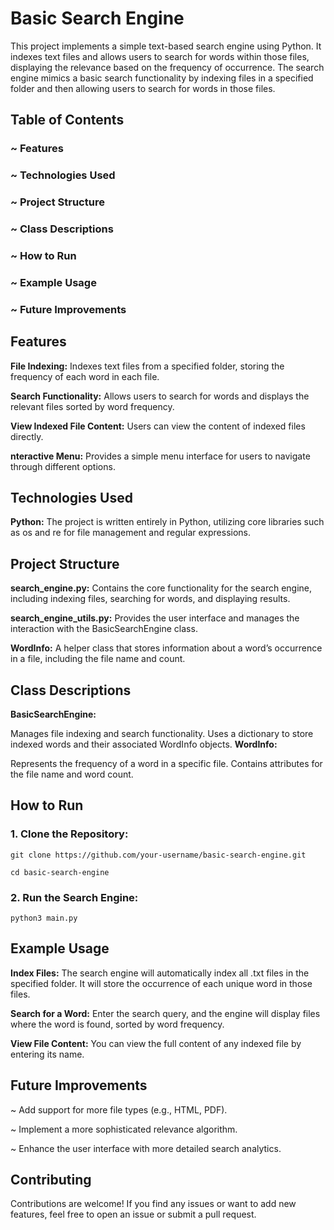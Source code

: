 # Basic Search Engine

This project implements a simple text-based search engine using Python. It indexes text files and allows users to search for words within those files, displaying the relevance based on the frequency of occurrence. The search engine mimics a basic search functionality by indexing files in a specified folder and then allowing users to search for words in those files.

## Table of Contents

### ~ Features
### ~ Technologies Used
### ~ Project Structure
### ~ Class Descriptions
### ~ How to Run
### ~ Example Usage
### ~ Future Improvements

## Features
**File Indexing:** Indexes text files from a specified folder, storing the frequency of each word in each file.

**Search Functionality:** Allows users to search for words and displays the relevant files sorted by word frequency.

**View Indexed File Content:** Users can view the content of indexed files directly.

**nteractive Menu:** Provides a simple menu interface for users to navigate through different options.

## Technologies Used
**Python:** The project is written entirely in Python, utilizing core libraries such as os and re for file management and regular expressions.

## Project Structure
**search_engine.py:** Contains the core functionality for the search engine, including indexing files, searching for words, and displaying results.

**search_engine_utils.py:** Provides the user interface and manages the interaction with the BasicSearchEngine class.

**WordInfo:** A helper class that stores information about a word’s occurrence in a file, including the file name and count.

## Class Descriptions
**BasicSearchEngine:**

Manages file indexing and search functionality.
Uses a dictionary to store indexed words and their associated WordInfo objects.
**WordInfo:**

Represents the frequency of a word in a specific file.
Contains attributes for the file name and word count.
## How to Run
### 1. Clone the Repository:
`git clone https://github.com/your-username/basic-search-engine.git`

`cd basic-search-engine`

### 2. Run the Search Engine:
`python3 main.py`

## Example Usage
**Index Files:**
The search engine will automatically index all .txt files in the specified folder.
It will store the occurrence of each unique word in those files.

**Search for a Word:**
Enter the search query, and the engine will display files where the word is found, sorted by word frequency.

**View File Content:**
You can view the full content of any indexed file by entering its name.

## Future Improvements
~ Add support for more file types (e.g., HTML, PDF).

~ Implement a more sophisticated relevance algorithm.

~ Enhance the user interface with more detailed search analytics.

## Contributing
Contributions are welcome! If you find any issues or want to add new features, feel free to open an issue or submit a pull request.
